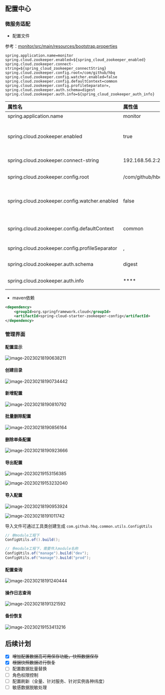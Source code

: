 ## 配置中心

### 微服务适配



- 配置文件

参考：[monitor/src/main/resources/bootstrap.properties](../monitor/src/main/resources/bootstrap.properties)

```properties
spring.application.name=monitor
spring.cloud.zookeeper.enabled=${spring_cloud_zookeeper_enabled}
spring.cloud.zookeeper.connect-string=${spring_cloud_zookeeper_connectString}
spring.cloud.zookeeper.config.root=/com/github/hbq
spring.cloud.zookeeper.config.watcher.enabled=false
spring.cloud.zookeeper.config.defaultContext=common
spring.cloud.zookeeper.config.profileSeparator=,
spring.cloud.zookeeper.auth.schema=digest
spring.cloud.zookeeper.auth.info=${spring_cloud_zookeeper_auth_info}
```



| 属性名                                         | 属性值            | 说明                     |
| :--------------------------------------------- | :---------------- | :----------------------- |
| spring.application.name                        | monitor           | 服务名                   |
| spring.cloud.zookeeper.enabled                 | true              | 配置是否从配置中心读取   |
| spring.cloud.zookeeper.connect-string          | 192.168.56.2:2181 | 配置中心地址             |
| spring.cloud.zookeeper.config.root             | /com/github/hbq   | 配置目录                 |
| spring.cloud.zookeeper.config.watcher.enabled  | false             | 是否启用动态监听配置变化 |
| spring.cloud.zookeeper.config.defaultContext   | common            | 默认配置读取目录         |
| spring.cloud.zookeeper.config.profileSeparator | ,                 | profiles分隔符           |
| spring.cloud.zookeeper.auth.schema             | digest            | zk加密算法               |
| spring.cloud.zookeeper.auth.info               | ****              | zk认证密码               |



- maven依赖

```xml
<dependency>
    <groupId>org.springframework.cloud</groupId>
    <artifactId>spring-cloud-starter-zookeeper-config</artifactId>
</dependency>
```



### 管理界面

#### 配置显示

![image-20230218190638211](README/image/README/image-20230218190638211.png)



#### 创建目录

![image-20230218190734442](README/image/README/image-20230218190734442.png)





#### 新增配置

![image-20230218190810792](README/image/README/image-20230218190810792.png)



#### 批量删除配置

![image-20230218190856164](README/image/README/image-20230218190856164.png)





#### 删除单条配置

![image-20230218190923666](README/image/README/image-20230218190923666.png)



#### 导出配置

![image-20230219153156385](README/image/README/image-20230219153156385.png)

![image-20230219153232040](README/image/README/image-20230219153232040.png)



#### 导入配置

![image-20230218190953924](README/image/README/image-20230218190953924.png)

![image-20230218191011742](README/image/README/image-20230218191011742.png)

导入文件可通过工具类创建生成 `com.github.hbq.common.utils.ConfigUtils`

```java
// 单module工程下
ConfigUtils.of().build();

// 多module工程下，需要传入module名称
ConfigUtils.of("manage").build("dev");
ConfigUtils.of("manage").build("prod");
```







#### 配置查询

![image-20230218191240444](README/image/README/image-20230218191240444.png)





#### 操作日志查询

![image-20230218191321592](README/image/README/image-20230218191321592.png)





#### 备份恢复

![image-20230219153413216](README/image/README/image-20230219153413216.png)





## 后续计划

+ [x] ~~增加配置数据高可用保存功能，快照数据保存~~
+ [x] ~~根据快照数据进行恢复~~
+ [ ] 配置数据批量替换
+ [ ] 角色权限控制
+ [ ] 配置刷新（全量、针对服务、针对实例各种纬度）
+ [ ] 敏感数据脱敏处理